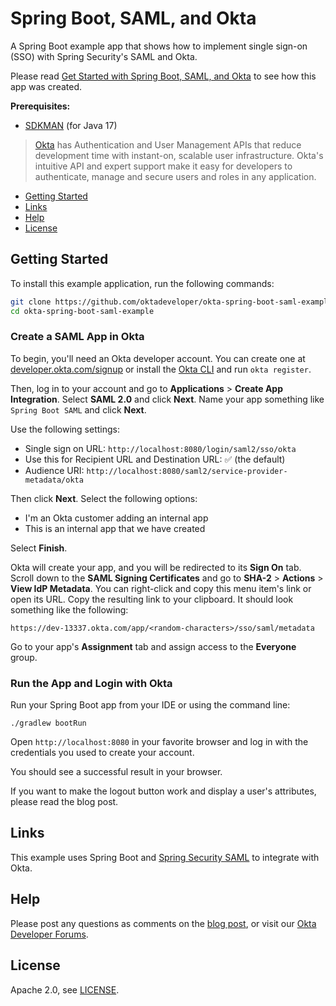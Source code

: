 # Spring Boot, SAML, and Okta

A Spring Boot example app that shows how to implement single sign-on (SSO) with Spring Security's SAML and Okta.

Please read [Get Started with Spring Boot, SAML, and Okta][blog] to see how this app was created.

**Prerequisites:** 

- [SDKMAN](https://sdkman.io/) (for Java 17)

> [Okta](https://developer.okta.com/) has Authentication and User Management APIs that reduce development time with instant-on, scalable user infrastructure. Okta's intuitive API and expert support make it easy for developers to authenticate, manage and secure users and roles in any application.

* [Getting Started](#getting-started)
* [Links](#links)
* [Help](#help)
* [License](#license)

## Getting Started

To install this example application, run the following commands:

```bash
git clone https://github.com/oktadeveloper/okta-spring-boot-saml-example.git
cd okta-spring-boot-saml-example
```

### Create a SAML App in Okta

To begin, you'll need an Okta developer account. You can create one at [developer.okta.com/signup](https://developer.okta.com/signup) or install the [Okta CLI](https://cli.okta.com) and run `okta register`.

Then, log in to your account and go to **Applications** > **Create App Integration**. Select **SAML 2.0** and click **Next**. Name your app something like `Spring Boot SAML` and click **Next**.

Use the following settings:

* Single sign on URL: `http://localhost:8080/login/saml2/sso/okta`
* Use this for Recipient URL and Destination URL: ✅ (the default)
* Audience URI: `http://localhost:8080/saml2/service-provider-metadata/okta`

Then click **Next**. Select the following options:

* I'm an Okta customer adding an internal app
* This is an internal app that we have created

Select **Finish**.

Okta will create your app, and you will be redirected to its **Sign On** tab. Scroll down to the **SAML Signing Certificates** and go to **SHA-2** > **Actions** > **View IdP Metadata**. You can right-click and copy this menu item's link or open its URL. Copy the resulting link to your clipboard. It should look something like the following:

```
https://dev-13337.okta.com/app/<random-characters>/sso/saml/metadata
```

Go to your app's **Assignment** tab and assign access to the **Everyone** group.

### Run the App and Login with Okta

Run your Spring Boot app from your IDE or using the command line:

```shell
./gradlew bootRun
```

Open `http://localhost:8080` in your favorite browser and log in with the credentials you used to create your account.

You should see a successful result in your browser.

If you want to make the logout button work and display a user's attributes, please read the blog post. 

## Links

This example uses Spring Boot and [Spring Security SAML](https://docs.spring.io/spring-security/reference/servlet/saml2/login/index.html) to integrate with Okta. 

## Help

Please post any questions as comments on the [blog post][blog], or visit our [Okta Developer Forums](https://devforum.okta.com/).

## License

Apache 2.0, see [LICENSE](LICENSE).

[blog]: http://developer.okta.com/blog/2022/08/05/spring-boot-saml

